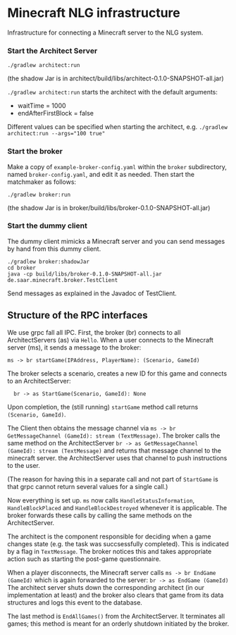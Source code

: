 # Minecraft NLG infrastructure

Infrastructure for connecting a Minecraft server to the NLG system.


### Start the Architect Server

```
./gradlew architect:run
```

(the shadow Jar is in architect/build/libs/architect-0.1.0-SNAPSHOT-all.jar)

`./gradlew architect:run` starts the architect with the default arguments:
- waitTime = 1000
- endAfterFirstBlock = false

Different values can be specified when starting the architect, 
e.g. `./gradlew architect:run --args="100 true"`


### Start the broker

Make a copy of `example-broker-config.yaml` within the `broker` subdirectory, named `broker-config.yaml`, and edit it as needed. Then start the matchmaker as follows:

```
./gradlew broker:run
```

(the shadow Jar is in broker/build/libs/broker-0.1.0-SNAPSHOT-all.jar)

### Start the dummy client

The dummy client mimicks a Minecraft server and you can send messages
by hand from this dummy client.

```
./gradlew broker:shadowJar
cd broker
java -cp build/libs/broker-0.1.0-SNAPSHOT-all.jar de.saar.minecraft.broker.TestClient
```

Send messages as explained in the Javadoc of TestClient.

## Structure of the RPC interfaces

We use grpc fall all IPC.  First, the broker (br) connects to all
ArchitectServers (as) via `Hello`.  When a user connects to the
Minecraft server (ms), it sends a message to the broker:

`ms -> br startGame(IPAddress, PlayerName): (Scenario, GameId)`

The broker selects a scenario, creates a new ID for this game and
connects to an ArchitectServer:

`  br -> as StartGame(Scenario, GameId): None`

Upon completion, the (still running) `startGame` method call returns
`(Scenario, GameId)`.

The Client then obtains the message channel via
`ms -> br GetMessageChannel (GameId): stream (TextMessage)`.  The broker
calls the same method on the ArchitectServer
`br -> as GetMessageChannel (GameId): stream (TextMessage)`
and returns that message channel to the minecraft server.
the ArchitectServer uses that channel to push instructions
to the user.

(The reason for having this in a separate call and not part of
`StartGame` is that grpc cannot return several values for a single
call.)

Now everything is set up.  `ms` now calls `HandleStatusInformation`,
`HandleBlockPlaced` and `HandleBlockDestroyed` whenever it is
applicable.  The broker forwards these calls by calling the same
methods on the ArchitectServer.

The architect is the component responsible for deciding when a game
changes state (e.g. the task was succsessfully completed).  This is
indicated by a flag in `TextMessage`.  The broker notices this and
takes appropriate action such as starting the post-game questionnaire.

When a player disconnects, the Minecraft server calls 
`ms -> br EndGame (GameId)`
which is again forwarded to the server:
`br -> as EndGame (GameId)`
The architect server shuts down the corresponding architect (in
our implementation at least) and the broker also clears that
game from its data structures and logs this event to the database.

The last method is `EndAllGames()` from the ArchitectServer.  It
terminates all games; this method is meant for an orderly shutdown
initiated by the broker.

